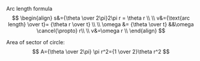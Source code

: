 Arc length formula
$$
\begin{align}
s&={\theta \over 2\pi}2\pi r = \theta r \\ \\
v&={\text{arc length} \over t}= {\theta r \over t} \\ \\
\omega &= {\theta \over t} &&\omega \cancel{\propto} r\\ \\
v&=\omega r \\
\end{align}
$$

Area of sector of circle:
$$
A={\theta \over 2\pi} \pi r^2={1 \over 2}\theta r^2
$$